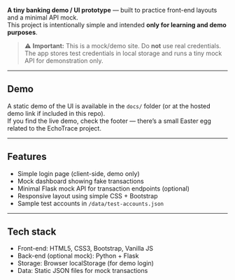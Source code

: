 
**A tiny banking demo / UI prototype** — built to practice front-end layouts and a minimal API mock.  
This project is intentionally simple and intended **only for learning and demo purposes**.

> ⚠️ **Important:** This is a mock/demo site. Do **not** use real credentials. The app stores test credentials in local storage and runs a tiny mock API for demonstration only.

---

## Demo
A static demo of the UI is available in the `docs/` folder (or at the hosted demo link if included in this repo).  
If you find the live demo, check the footer — there’s a small Easter egg related to the EchoTrace project.

---

## Features
- Simple login page (client-side, demo only)
- Mock dashboard showing fake transactions
- Minimal Flask mock API for transaction endpoints (optional)
- Responsive layout using simple CSS + Bootstrap
- Sample test accounts in `/data/test-accounts.json`

---

## Tech stack
- Front-end: HTML5, CSS3, Bootstrap, Vanilla JS  
- Back-end (optional mock): Python + Flask  
- Storage: Browser localStorage (for demo login)  
- Data: Static JSON files for mock transactions
